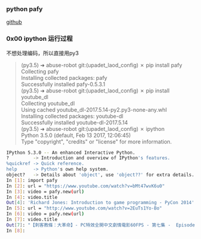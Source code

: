 ### python pafy
[github](https://github.com/mps-youtube/pafy)

### 0x00 ipython 运行过程
不想处理编码，所以直接用py3
>(py3.5) ➜  abuse-robot git:(upadet_laod_config) ✗ pip install pafy
><br>
>Collecting pafy
><br>
>Installing collected packages: pafy
><br>
Successfully installed pafy-0.5.3.1
><br>
(py3.5) ➜  abuse-robot git:(upadet_laod_config) ✗ pip install youtube_dl
><br>
Collecting youtube_dl
><br>
  Using cached youtube_dl-2017.5.14-py2.py3-none-any.whl
><br>
Installing collected packages: youtube-dl
><br>
Successfully installed youtube-dl-2017.5.14
><br>
(py3.5) ➜  abuse-robot git:(upadet_laod_config) ✗ ipython
><br>
Python 3.5.0 (default, Feb 13 2017, 12:06:45)
><br>
Type "copyright", "credits" or "license" for more information.
><br>

```bash
IPython 5.3.0 -- An enhanced Interactive Python.
?         -> Introduction and overview of IPython's features.
%quickref -> Quick reference.
help      -> Python's own help system.
object?   -> Details about 'object', use 'object??' for extra details.
In [1]: import pafy
In [2]: url = "https://www.youtube.com/watch?v=bMt47wvK6u0"
In [3]: video = pafy.new(url)
In [4]: video.title
Out[4]: 'Richard Jones: Introduction to game programming - PyCon 2014'
In [5]: url = "http://www.youtube.com/watch?v=2EuTs1Yo-Bo"
In [6]: video = pafy.new(url)
In [7]: video.title
Out[7]: "【刺客教條：大革命】- PC特效全開中文劇情電影60FPS - 第七集 -  Episode 7 - Assassin's Creed：Unity - 刺客信條 ： 大革命 - 最強無損畫質影片"
In [8]:
```
